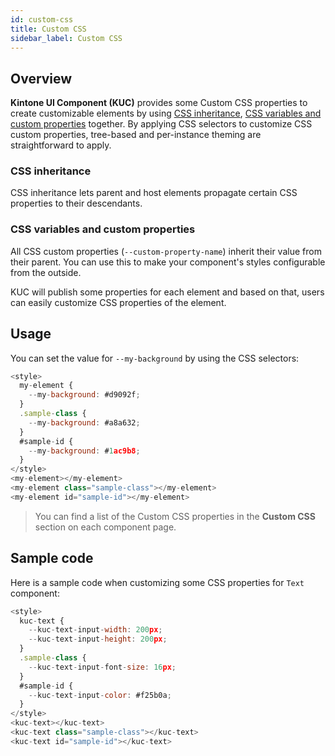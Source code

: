 ```yaml
---
id: custom-css
title: Custom CSS
sidebar_label: Custom CSS
---
```


## Overview

**Kintone UI Component (KUC)** provides some Custom CSS properties to create customizable elements by using [CSS inheritance](#css-inheritance), [CSS variables and custom properties](#css-variables-and-custom-properties) together. By applying CSS selectors to customize CSS custom properties, tree-based and per-instance theming are straightforward to apply.

### CSS inheritance

CSS inheritance lets parent and host elements propagate certain CSS properties to their descendants.

### CSS variables and custom properties

All CSS custom properties (`--custom-property-name`) inherit their value from their parent. You can use this to make your component's styles configurable from the outside.

KUC will publish some properties for each element and based on that, users can easily customize CSS properties of the element.

## Usage

You can set the value for `--my-background` by using the CSS selectors:

```javascript
<style>
  my-element {
    --my-background: #d9092f;
  }
  .sample-class {
    --my-background: #a8a632;
  }
  #sample-id {
    --my-background: #1ac9b8;
  }
</style>
<my-element></my-element>
<my-element class="sample-class"></my-element>
<my-element id="sample-id"></my-element>
```

> You can find a list of the Custom CSS properties in the **Custom CSS** section on each component page.

## Sample code

Here is a sample code when customizing some CSS properties for `Text` component:

```javascript
<style>
  kuc-text {
    --kuc-text-input-width: 200px;
    --kuc-text-input-height: 200px;
  }
  .sample-class {
    --kuc-text-input-font-size: 16px;
  }
  #sample-id {
    --kuc-text-input-color: #f25b0a;
  }
</style>
<kuc-text></kuc-text>
<kuc-text class="sample-class"></kuc-text>
<kuc-text id="sample-id"></kuc-text>
```
